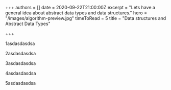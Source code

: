 +++
authors = []
date = 2020-09-22T21:00:00Z
excerpt = "Lets have a general idea about abstract data types and data structures."
hero = "/images/algorithm-preview.jpg"
timeToRead = 5
title = "Data structures and Abstract Data Types"

+++
 

 

>  

1asdasdasdsa

2asdasdasdsa

3asdasdasdsa

4asdasdasdsa

5asdasdasdsa